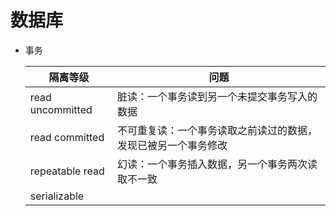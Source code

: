 # 数据库

* 事务

  | 隔离等级         | 问题                                                         |
  | ---------------- | ------------------------------------------------------------ |
  | read uncommitted | 脏读：一个事务读到另一个未提交事务写入的数据                 |
  | read committed   | 不可重复读：一个事务读取之前读过的数据，发现已被另一个事务修改 |
  | repeatable read  | 幻读：一个事务插入数据，另一个事务两次读取不一致             |
  | serializable     |                                                              |

